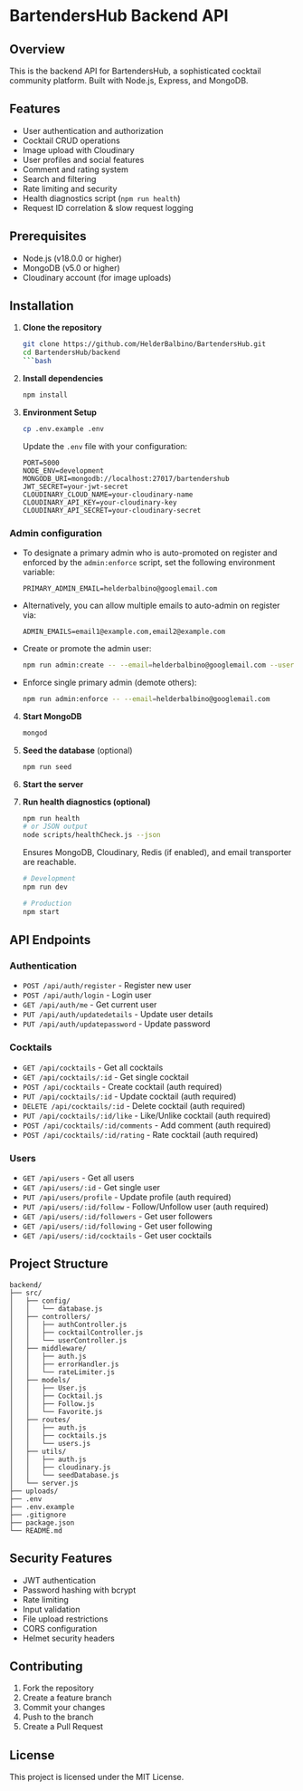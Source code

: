 # BartendersHub Backend API

## Overview

This is the backend API for BartendersHub, a sophisticated cocktail community
platform. Built with Node.js, Express, and MongoDB.

## Features

-   User authentication and authorization
-   Cocktail CRUD operations
-   Image upload with Cloudinary
-   User profiles and social features
-   Comment and rating system
-   Search and filtering
-   Rate limiting and security
-   Health diagnostics script (`npm run health`)
-   Request ID correlation & slow request logging

## Prerequisites

-   Node.js (v18.0.0 or higher)
-   MongoDB (v5.0 or higher)
-   Cloudinary account (for image uploads)

## Installation

1. **Clone the repository**

    ````bash
    git clone https://github.com/HelderBalbino/BartendersHub.git
    cd BartendersHub/backend
    ```bash

    ````

2. **Install dependencies**

    ```bash
    npm install
    ```

3. **Environment Setup**

    ```bash
    cp .env.example .env
    ```

    Update the `.env` file with your configuration:

    ```
    PORT=5000
    NODE_ENV=development
    MONGODB_URI=mongodb://localhost:27017/bartendershub
    JWT_SECRET=your-jwt-secret
    CLOUDINARY_CLOUD_NAME=your-cloudinary-name
    CLOUDINARY_API_KEY=your-cloudinary-key
    CLOUDINARY_API_SECRET=your-cloudinary-secret
    ```

### Admin configuration

-   To designate a primary admin who is auto-promoted on register and enforced by
    the `admin:enforce` script, set the following environment variable:

    ```
    PRIMARY_ADMIN_EMAIL=helderbalbino@googlemail.com
    ```

-   Alternatively, you can allow multiple emails to auto-admin on register via:

    ```
    ADMIN_EMAILS=email1@example.com,email2@example.com
    ```

-   Create or promote the admin user:

    ```bash
    npm run admin:create -- --email=helderbalbino@googlemail.com --username=helderbalbino
    ```

-   Enforce single primary admin (demote others):

    ```bash
    npm run admin:enforce -- --email=helderbalbino@googlemail.com
    ```

4. **Start MongoDB**

    ```bash
    mongod
    ```

5. **Seed the database** (optional)

    ```bash
    npm run seed
    ```

6. **Start the server**
7. **Run health diagnostics (optional)**

    ```bash
    npm run health
    # or JSON output
    node scripts/healthCheck.js --json
    ```

    Ensures MongoDB, Cloudinary, Redis (if enabled), and email transporter are
    reachable.

    ```bash
    # Development
    npm run dev

    # Production
    npm start
    ```

## API Endpoints

### Authentication

-   `POST /api/auth/register` - Register new user
-   `POST /api/auth/login` - Login user
-   `GET /api/auth/me` - Get current user
-   `PUT /api/auth/updatedetails` - Update user details
-   `PUT /api/auth/updatepassword` - Update password

### Cocktails

-   `GET /api/cocktails` - Get all cocktails
-   `GET /api/cocktails/:id` - Get single cocktail
-   `POST /api/cocktails` - Create cocktail (auth required)
-   `PUT /api/cocktails/:id` - Update cocktail (auth required)
-   `DELETE /api/cocktails/:id` - Delete cocktail (auth required)
-   `PUT /api/cocktails/:id/like` - Like/Unlike cocktail (auth required)
-   `POST /api/cocktails/:id/comments` - Add comment (auth required)
-   `POST /api/cocktails/:id/rating` - Rate cocktail (auth required)

### Users

-   `GET /api/users` - Get all users
-   `GET /api/users/:id` - Get single user
-   `PUT /api/users/profile` - Update profile (auth required)
-   `PUT /api/users/:id/follow` - Follow/Unfollow user (auth required)
-   `GET /api/users/:id/followers` - Get user followers
-   `GET /api/users/:id/following` - Get user following
-   `GET /api/users/:id/cocktails` - Get user cocktails

## Project Structure

```
backend/
├── src/
│   ├── config/
│   │   └── database.js
│   ├── controllers/
│   │   ├── authController.js
│   │   ├── cocktailController.js
│   │   └── userController.js
│   ├── middleware/
│   │   ├── auth.js
│   │   ├── errorHandler.js
│   │   └── rateLimiter.js
│   ├── models/
│   │   ├── User.js
│   │   ├── Cocktail.js
│   │   ├── Follow.js
│   │   └── Favorite.js
│   ├── routes/
│   │   ├── auth.js
│   │   ├── cocktails.js
│   │   └── users.js
│   ├── utils/
│   │   ├── auth.js
│   │   ├── cloudinary.js
│   │   └── seedDatabase.js
│   └── server.js
├── uploads/
├── .env
├── .env.example
├── .gitignore
├── package.json
└── README.md
```

## Security Features

-   JWT authentication
-   Password hashing with bcrypt
-   Rate limiting
-   Input validation
-   File upload restrictions
-   CORS configuration
-   Helmet security headers

## Contributing

1. Fork the repository
2. Create a feature branch
3. Commit your changes
4. Push to the branch
5. Create a Pull Request

## License

This project is licensed under the MIT License.
